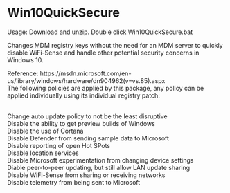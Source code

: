 # Win10QuickSecure
<p>Usage: Download and unzip. Double click Win10QuickSecure.bat

<p>Changes MDM registry keys without the need for an MDM server to quickly disable WiFi-Sense and handle other potential security concerns in Windows 10.

<p>Reference: https://msdn.microsoft.com/en-us/library/windows/hardware/dn904962(v=vs.85).aspx
<br>The following policies are applied by this package, any policy can be applied individually using its individual registry patch:

<br>Change auto update policy to not be the least disruptive
<br>Disable the ability to get preview builds of Windows
<br>Disable the use of Cortana
<br>Disable Defender from sending sample data to Microsoft
<br>Disable reporting of open Hot SPots
<br>Disable location services
<br>Disable Microsoft experimentation from changing device settings
<br>Diable peer-to-peer updating, but still allow LAN update sharing
<br>Disable WiFi-Sense from sharing or receiving networks
<br>Disable telemetry from being sent to Microsoft
